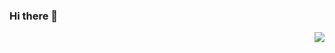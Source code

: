 ### Hi there 👋

<img align="right" src="https://github-readme-stats.vercel.app/api?username=awaken233&show_icons=true" />
